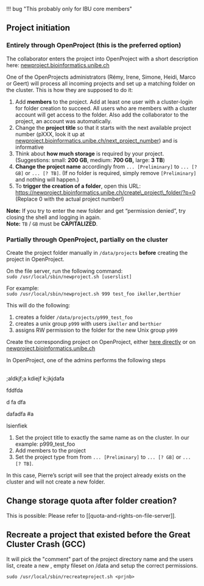 !!! bug "This probably only for IBU core members"

## Project initiation

### Entirely through OpenProject (this is the preferred option)

The collaborator enters the project into OpenProject with a short description here: [newproject.bioinformatics.unibe.ch](https://newproject.bioinformatics.unibe.ch/)

One of the OpenProjects administrators (Rémy, Irene, Simone, Heidi, Marco or Geert) will process all incoming projects and set up a matching folder on the cluster. This is how they are supposed to do it:

1.  Add **members** to the project. Add at least one user with a cluster-login for folder creation to succeed. All users who are members with a cluster account will get access to the folder. Also add the collaborator to the project, an account was automatically.
2.  Change the **project title** so that it starts with the next available project number (pXXX, look it up at [newproject.bioinformatics.unibe.ch/next\_project\_number](https://newproject.bioinformatics.unibe.ch/next_project_number/)) and is informative
3.  Think about **how much storage** is required by your project. (Suggestions: small: **200 GB**, medium: **700 GB,** large: **3 TB**)
4.  **Change the project name** accordingly from `... [Preliminary]` to `... [? GB]` or `... [? TB]`. (If no folder is required, simply remove `[Preliminary]` and nothing will happen.)
5.  To **trigger the creation of a folder**, open this URL: https://newproject.bioinformatics.unibe.ch/create\_project\_folder/?p=0 (Replace 0 with the actual project number!)

**Note:** If you try to enter the new folder and get “permission denied”, try closing the shell and logging in again.  
**Note:** `TB` / `GB` must be **CAPITALIZED**.

### Partially through OpenProject, partially on the cluster

Create the project folder manually in `/data/projects` **before** creating the project in OpenProject.

On the file server, run the following command:  
`sudo /usr/local/sbin/newproject.sh [userslist]`

For example:  
`sudo /usr/local/sbin/newproject.sh 999 test_foo ikeller,berthier`

This will do the following:

1.  creates a folder `/data/projects/p999_test_foo`
2.  creates a unix group `p999` with users `ikeller` and `berthier`
3.  assigns RW permission to the folder for the new Unix group `p999`

Create the corresponding project on OpenProject, either [here directly](https://projects.bioinformatics.unibe.ch/projects/new) or on [newproject.bioinformatics.unibe.ch](https://newproject.bioinformatics.unibe.ch/)

In OpenProject, one of the admins performs the following steps


<br>
;aldkjf;a 
kdiejf
k;jkjdafa


fddfda

d
fa
dfa


dafadfa
#a 


lsienfiek
<br>



1.  Set the project title to exactly the same name as on the cluster. In our example: p999\_test\_foo
2.  Add members to the project
3.  Set the project type from from `... [Preliminary]` to `... [? GB]` or `... [? TB]`.

In this case, Pierre’s script will see that the project already exists on the cluster and will not create a new folder.

## Change storage quota after folder creation?

This is possible: Please refer to \[\[quota-and-rights-on-file-server\]\].

## Recreate a project that existed before the Great Cluster Crash (GCC)

It will pick the &quot;comment&quot; part of the project directory name and the users list, create a new , empty fileset on /data and setup the correct permissions.

```text
sudo /usr/local/sbin/recreateproject.sh <prjnb>
```
